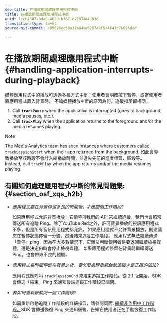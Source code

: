 ```yaml
---
seo-title: 在播放期間處理應用程式中斷
title: 在播放期間處理應用程式中斷
uuid: 1ccb4507-bda6-462d-bf67-e22978a4db3d
translation-type: tm+mt
source-git-commit: e89620ce60a37aa4ba0207e8f5a4f43c76026dcd

---
```



# 在播放期間處理應用程式中斷{#handling-application-interrupts-during-playback}

媒體應用程式中的播放可透過多種方式中斷：使用者會明確按下暫停，或當使用者將應用程式置入背景時。 不論媒體播放中斷的原因為何，追蹤指示都相同：

1. Call **`trackPause`** when the application is interrupted (goes to background, media pauses, etc.).
1. Call **`trackPlay`** when the application returns to the foreground and/or the media resumes playing.

>[!NOTE]
>
>The Media Analytics team has seen instances where customers called `trackSessionStart` when their app returned from the background. 如此會導致播放至該時段不會計入總播放時間，並遺失先前的進度標籤、區段等。 Instead, call `trackPlay` when the app returns and/or the media resumes playing.

## 有關如何處理應用程式中斷的常見問題集: {#section_osf_xqs_h2b}

* _應用程式要在背景停留多長的時間後，才應關閉工作階段?_

   如果應用程式允許背景播放，它能呼叫我們的 API 來繼續追蹤，我們也會照常傳送所有追蹤 Ping。除了YouTube Red之外，許可背景播放的視訊應用程式不多，但是所有音訊應用程式都允許。 如果應用程式不允許背景播放，則建議您在暫停狀態停留一分鐘，然後結束追蹤工作階段。 應用程式無法繼續傳送「暫停」ping，因為在大多數情況下，它無法判斷使用者是要返回繼續檢視媒體，還是決定何時會停止檢視媒體。 如果應用程式停留在背景時繼續傳送 Ping，也會帶來不良的體驗。

* _應用程式長時間停留在背景之後，要怎麼處理重新啟動追蹤才是正確的做法?_

   應用程式應呼叫 `trackSessionEnd` 來結束追蹤工作階段。從 2.1 版開始，SDK 會傳送「結束」Ping 來通知後端追蹤工作階段已關閉。

* _要如何重新啟動同一個工作階段?_

   如需重新啟動追蹤工作階段的詳細指示，請參閱頁面: [
繼續非作用中工作階段。](/help/sdk-implement/cookbook/resuming-inactive.md)SDK 會傳送恢復 Ping 來通知後端，告知它使用者正在手動恢復工作階段。

